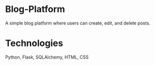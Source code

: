 # Blog-Platform
A simple blog platform where users can create, edit, and delete posts.

# Technologies
Python, Flask, SQLAlchemy, HTML, CSS
